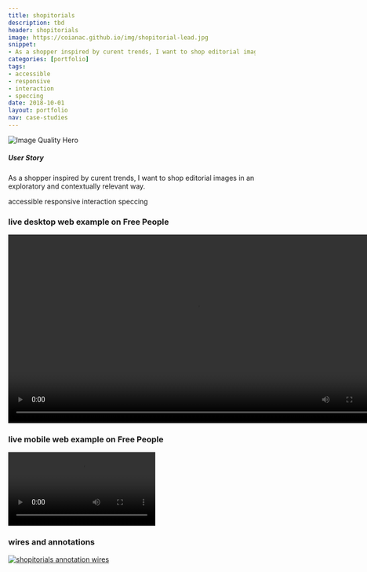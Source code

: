 ```yaml
---
title: shopitorials
description: tbd
header: shopitorials
image: https://coianac.github.io/img/shopitorial-lead.jpg
snippet:
- As a shopper inspired by curent trends, I want to shop editorial images in an exploratory and contextually relevant way.
categories: [portfolio]
tags: 
- accessible
- responsive
- interaction
- speccing
date: 2018-10-01
layout: portfolio
nav: case-studies
---
```


<div class ="w3-row">
<img src="https://coianac.github.io/img/shopitorial-Hero.jpg" alt="Image Quality Hero">
	</div>
<div class="w3-row block-head">
  <div class="w3-col w3-container m2">
  </div>
  <div class="w3-col w3-container m8">
	<h5>User Story</h5>
	<p>As a shopper inspired by curent trends, I want to shop editorial images in an exploratory and contextually relevant way.</p>
  </div>
  <div class="w3-col w3-container m2">
  </div>
</div>

<div class="w3-row"> 
  <div class="w3-col w3-container m2">
  </div>
    <div class="w3-col w3-container m8">
      <pill>accessible</pill>
      <pill>responsive</pill>
      <pill>interaction</pill>
	<pill>speccing</pill>
    </div>
    <div class="w3-col w3-container m2">
    </div>
</div>

<div class="w3-row">
  <div class="w3-col w3-container m2">
  </div>
  <div class="w3-col w3-container m8">
    <h3>live desktop web example on Free People</h3>
  </div>
  <div class="w3-col w3-container m2">
  </div>
</div>

<div class="w3-row w3-center">
  <div class="w3-col w3-container m2">
  </div>
  <div class="w3-col w3-container m8">
    <video width="768" controls>
      <source src="https://coianac.github.io/img/shopitorials-desktop.mov" type="video/mp4">
    </video>
  </div>
  <div class="w3-col w3-container m2">
  </div>
</div>

<div class="w3-row">
  <div class="w3-col w3-container m2">
  </div>
  <div class="w3-col w3-container m8">
    <h3>live mobile web example on Free People</h3>
  </div>
  <div class="w3-col w3-container m2">
  </div>
</div>


<div class="w3-row w3-center">
  <div class="w3-col w3-container m2">
  </div>
  <div class="w3-col w3-container m8">
    <video width="300" controls>
      <source src="https://coianac.github.io/img/shopitorials-mobile.mov" type="video/mp4">
    </video>
  </div>
  <div class="w3-col w3-container m2">
  </div>
</div>

<div class="w3-row">
  <div class="w3-col w3-container m2">
  </div>
  <div class="w3-col w3-container m8">
  <h3>wires and annotations</h3>
  </div>
  <div class="w3-col w3-container m2">
  </div>
</div>
<a target="_blank" href="https://coianac.github.io/img/shopitorials-annotations.jpg">
    <img src="https://coianac.github.io/img/shopitorials-annotations.jpg" alt="shopitorials annotation wires" max-width="1440">
  </a>
      

